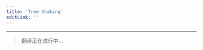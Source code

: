 ```yaml
---
title: 'Tree Shaking'
editLink: ''
---
```


<script setup>
import ArticleTitle from '../components/ArticleTitle.vue'
</script>

<article-title title="Tree Shaking" sub="通过剔除无用代码来减小包大小" />

---

> 翻译正在进行中...
